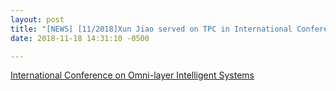 ```yaml
---
layout: post
title: "[NEWS] [11/2018]Xun Jiao served on TPC in International Conference on Omni-layer Intelligent Systems. Please consider submit!"
date: 2018-11-18 14:31:10 -0500

---
```


[International Conference on Omni-layer Intelligent Systems](http://coinsconf.com)

